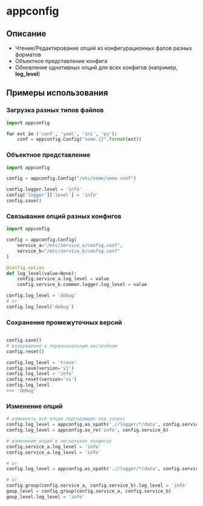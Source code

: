 # appconfig

## Описание

* Чтение/Редактирование опций из конфигурационных фалов разных форматов
* Объектное представление конфига
* Обновление однотивных опций для всех конфигов (например, **log_level**)

## Примеры использования

### Загрузка разных типов файлов

```python
import appconfig

for ext in ('conf', 'yaml', 'ini', 'py'):
	conf = appconfig.Config("some.{}".format(ext))

```

### Объектное представление 

```python
import appconfig

config = appconfig.Config("/etc/some/some.conf")

config.logger.level = 'info'
config['logger']['level'] = 'info'
config.save()
```

### Связывание опций разных конфигов

```python
import appconfig

config = appconfig.Config(
    service_a="/etc/service_a/config.conf",
    service_b="/etc/service_b/config.conf"
)

@config.option
def log_level(value=None):
    config.service_a.log_level = value
    config.service_b.common.logger.log_level = value

config.log_level = 'debug'
# or
config.log_level('debug')
```

### Сохранение промежуточных версий

```python

config.save()
# возвращение к первоначальным настройкам
config.reset()

config.log_level = 'trace'
config.save(version='v1')
config.log_level = 'info'
config.reset(version='vi')
config.log_level
>>> 'debug'
```

### Изменение опций

```python
# измненить все опции подпадающие под запрос
config.log_level = appconfig.as_xpath('.//logger/*/data', config.service_a)
config.log_level = appconfig.as_re('info', config.service_b)

# изменение опций в нескольких конфигах
config.service_a.log_level = 'info'
config.service_a.log_level = 'info'

# or
config.log_level = appconfig.as_xpath('.//logger/*/data', config.service_a, config.service_b)

# or
config.group(config.service_a, config.service_b).log_level = 'info'
goup_level = config.group(config.service_a, config.service_b)
goup_level.log_level = 'info'
```

